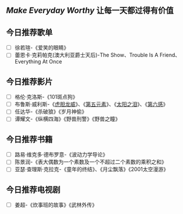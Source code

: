 ## *Make Everyday Worthy* 让每一天都过得有价值

## 今日推荐歌单

- [ ] 徐若瑄-《爱笑的眼睛》
- [ ] 蕾恩卡·克莉帕克(澳大利亚爵士天后)-The Show、Trouble Is A Friend、Everything At Once

## 今日推荐影片

- [ ] 格伦·克洛斯-《101斑点狗》 
- [ ] 布鲁斯·威利斯-《[虎胆龙威](https://baike.baidu.com/item/虎胆龙威)》、《[第五元素](https://baike.baidu.com/item/第五元素)》、《[太阳之泪](https://baike.baidu.com/item/太阳之泪)》、《[第六感](https://baike.baidu.com/item/第六感)》
- [ ] 任达华-《杀破狼》《岁月神偷》
- [ ] 谭耀文-《纵横四海》《野兽刑警》《野兽之瞳》

## 今日推荐书籍

- [ ] 路易·维克多·德布罗意-《波动力学导论》
- [ ] 陈景润-《表大偶数为一个素数及一个不超过二个素数的乘积之和》
- [ ] 亚瑟·查理斯·克拉克-《童年的终结》、《月尘飘落》《2001太空漫游》

## 今日推荐电视剧

- [ ] 姜超-《炊事班的故事》《武林外传》
